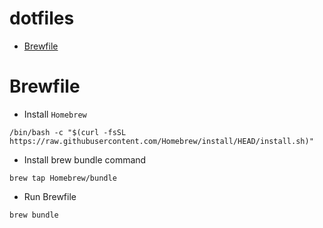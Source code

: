 # dotfiles

- [Brewfile](#brewfile)

# Brewfile

- Install `Homebrew`
```
/bin/bash -c "$(curl -fsSL https://raw.githubusercontent.com/Homebrew/install/HEAD/install.sh)"
```

- Install brew bundle command
```
brew tap Homebrew/bundle
```

- Run Brewfile
```
brew bundle
```
